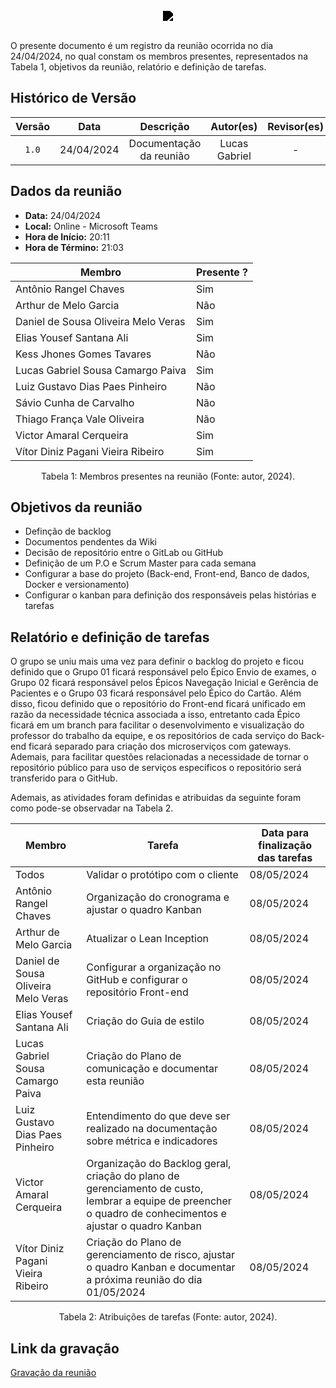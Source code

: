 <br/>
<div style="display: flex; flex-direction: column; justify-content: center; align-items:center;">
    <img src="https://dansousamelo.github.io/RQ_ISP/assets/backlog/BACKLOG-ICON.png" style="filter: brightness(0%);" />
</div>
<br/>
<p align="flex-direction: column; justify">
O presente documento é um registro da reunião ocorrida no dia 24/04/2024, no qual constam os membros presentes,
representados na Tabela 1, objetivos da reunião, relatório e definição de tarefas.</p>

## Histórico de Versão

| Versão |    Data    |        Descrição        |   Autor(es)   | Revisor(es) |
| :----: | :--------: | :---------------------: | :-----------: | :---------: |
| `1.0`  | 24/04/2024 | Documentação da reunião | Lucas Gabriel |      -      |

## Dados da reunião

- **Data:** 24/04/2024
- **Local:** Online - Microsoft Teams
- **Hora de Início:** 20:11
- **Hora de Término:** 21:03

| Membro                              | Presente ? |
| ----------------------------------- | ---------- |
| Antônio Rangel Chaves               | Sim        |
| Arthur de Melo Garcia               | Não        |
| Daniel de Sousa Oliveira Melo Veras | Sim        |
| Elias Yousef Santana Ali            | Sim        |
| Kess Jhones Gomes Tavares           | Não        |
| Lucas Gabriel Sousa Camargo Paiva   | Sim        |
| Luiz Gustavo Dias Paes Pinheiro     | Não        |
| Sávio Cunha de Carvalho             | Não        |
| Thiago França Vale Oliveira         | Não        |
| Victor Amaral Cerqueira             | Sim        |
| Vítor Diniz Pagani Vieira Ribeiro   | Sim        |

<div style="text-align: center">
<p> Tabela 1: Membros presentes na reunião (Fonte: autor, 2024). </p>
</div>

## Objetivos da reunião

- Definção de backlog
- Documentos pendentes da Wiki
- Decisão de repositório entre o GitLab ou GitHub
- Definição de um P.O e Scrum Master para cada semana
- Configurar a base do projeto (Back-end, Front-end, Banco de dados, Docker e versionamento)
- Configurar o kanban para definição dos responsáveis pelas histórias e tarefas

## Relatório e definição de tarefas

O grupo se uniu mais uma vez para definir o backlog do projeto e ficou definido que o Grupo 01 ficará responsável pelo Épico Envio de exames, o Grupo 02 ficará responsável pelos Épicos Navegação Inicial e Gerência de Pacientes e o Grupo 03 ficará responsável pelo Épico do Cartão. Além disso, ficou definido que o repositório do Front-end ficará unificado em razão da necessidade técnica associada a isso, entretanto cada Épico ficará em um branch para facilitar o desenvolvimento e visualização do professor do trabalho da equipe, e os repositórios de cada serviço do Back-end ficará separado para criação dos microserviços com gateways. Ademais, para facilitar questões relacionadas a necessidade de tornar o repositório público para uso de serviços específicos o repositório será transferido para o GitHub.

Ademais, as atividades foram definidas e atribuidas da seguinte foram como pode-se observadar na Tabela 2.

| Membro                              | Tarefa                                                                                                                                                      | Data para finalização das tarefas |
| ----------------------------------- | ----------------------------------------------------------------------------------------------------------------------------------------------------------- | --------------------------------- |
| Todos                               | Validar o protótipo com o cliente                                                                                                                           | 08/05/2024                        |
| Antônio Rangel Chaves               | Organização do cronograma e ajustar o quadro Kanban                                                                                                         | 08/05/2024                        |
| Arthur de Melo Garcia               | Atualizar o Lean Inception                                                                                                                                  | 08/05/2024                        |
| Daniel de Sousa Oliveira Melo Veras | Configurar a organização no GitHub e configurar o repositório Front-end                                                                                     | 08/05/2024                        |
| Elias Yousef Santana Ali            | Criação do Guia de estilo                                                                                                                                   | 08/05/2024                        |
| Lucas Gabriel Sousa Camargo Paiva   | Criação do Plano de comunicação e documentar esta reunião                                                                                                   | 08/05/2024                        |
| Luiz Gustavo Dias Paes Pinheiro     | Entendimento do que deve ser realizado na documentação sobre métrica e indicadores                                                                          | 08/05/2024                        |
| Victor Amaral Cerqueira             | Organização do Backlog geral, criação do plano de gerenciamento de custo, lembrar a equipe de preencher o quadro de conhecimentos e ajustar o quadro Kanban | 08/05/2024                        |
| Vítor Diniz Pagani Vieira Ribeiro   | Criação do Plano de gerenciamento de risco, ajustar o quadro Kanban e documentar a próxima reunião do dia 01/05/2024                                        | 08/05/2024                        |
<div style="text-align: center">
<p> Tabela 2: Atribuições de tarefas (Fonte: autor, 2024). </p>
</div>

## Link da gravação

[Gravação da reunião](https://youtu.be/2NGREjVt5Yg)